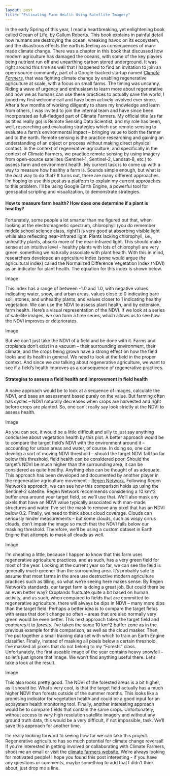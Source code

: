 ```yaml
---
layout: post
title: "Estimating Farm Health Using Satellite Imagery"
---
```


In the early Spring of this year, I read a heartbreaking, yet enlightening book called Ocean of Life, by Callum Roberts. This book explains in painful detail how humans are destroying the ocean, wreaking havoc on its ecosystem, and the disastrous effects the earth is feeling as consequences of man-made climate change. There was a chapter in this book that discussed how modern agriculture has damaged the oceans, with some of the key players being nutrient run off and unearthing carbon stored underground. It was right around this time as well that I happened to find an invitation to join an open-source community, part of a Google-backed startup named [*Climate Farmers*](https://www.climatefarmers.org), that was fighting climate change by enabling regenerative agriculture at scale, with a focus on small farms. The timing was uncanny. Riding a wave of urgency and enthusiasm to learn more about regenerative and how we as humans can use these practices to actually save the world, I joined my first welcome call and have been actively involved ever since. After a few months of working diligently to share my knowledge and learn from others, I was invited to join the internal team and have since been incorporated as full-fledged part of Climate Farmers. 
My official title (as far as titles really go) is Remote Sensing Data Scientist, and my role has been, well, researching and evaluating strategies which use remote sensing to evaluate a farm’s environmental impact – bringing value to both the farmer and to the earth. Remote sensing is the practice researching and gaining an understanding of an object or process without making direct physical contact. In the context of regenerative agriculture, and specifically in the context of Climate Farmers, we practice remote sensing by using imagery from open-source satellites (Sentinel-1, Sentinel-2, Landsat-8, etc.) to assess farm and environment health. My current task is to come up with a way to measure how healthy a farm is. Sounds simple enough, but what is the *best* way to do that? It turns out, there are many different approaches. I’m hoping to use this post as a platform to explain my current approaches to this problem. I’ll be using Google Earth Engine, a powerful tool for geospatial scripting and visualization, to demonstrate strategies.

#### How to measure farm health? How does one determine if a plant is healthy?
Fortunately, some people a lot smarter than me figured out that, when looking at the electromagnetic spectrum, chlorophyll (you *do* remember middle school science class, right?) is very good at absorbing visible light while also reflecting near-infrared light. Plants lacking chlorophyll, i.e., unhealthy plants, absorb more of the near-infrared light. This should make sense at an intuitive level - healthy plants with lots of chlorophyll are very green, something we naturally associate with plant health. With this in mind, researchers developed an agriculture index (some would argue *the* agricultural index) called the Normalized Difference Vegetation Index (NDVI) as an indicator for plant health. The equation for this index is shown below.

Image

This index has a range of between -1.0 and 1.0, with negative values indicating water, snow, and urban areas, values close to 0 indicating bare soil, stones, and unhealthy plants, and values closer to 1 indicating healthy vegetation. We can use the NDVI to assess plant health, and by extension, farm health. Here’s a visual representation of the NDVI. If we look at a series of satellite images, we can form a time series, which allows us to see how the NDVI improves or deteriorates. 

Image

But we can’t just take the NDVI of a field and be done with it. Farms and croplands don’t exist in a vacuum – their surrounding environment, their climate, and the crops being grown have a strong effect on how the field looks and its health in general. We need to look at the field in the proper context. And since we *are* talking about regenerative agriculture, we want to see if a field’s health improves as a consequence of regenerative practices.

#### Strategies to assess a field health and improvement in field health
A naive approach would be to look at a sequence of images, calculate the NDVI, and base an assessment based purely on the value. But farming often has cycles – NDVI naturally decreases when crops are harvested and right before crops are planted. So, one can’t really say look strictly at the NDVI to assess health. 

Image

As you can see, it would be a little difficult and silly to just say anything conclusive about vegetation health by this plot. A better approach would be to compare the target field’s NDVI with the environment around it – accounting for urban areas and water, of course. In doing so, one can develop a sort of moving NDVI threshold – should the target NDVI fall too far below this threshold, field health can be considered poor. Should the target’s NDVI be much higher than the surrounding area, it can be considered as quite healthy. Anything else can be thought of as adequate. This approach has been developed and documented by another player in the regenerative agriculture movement – [Regen Network.](https://www.regen.network/) Following Regen Network’s approach, we can see how this comparison holds up using the Sentinel-2 satellite. Regen Network recommends considering a 10 km^2 buffer area around your target field, so we’ll use that. We’ll also mask any pixels that have an NDVI value typically associated with man-made structures and water. I’ve set the mask to remove any pixel that has an NDVI below 0.2. Finally, we need to think about cloud coverage. Clouds can seriously hinder measurements – but some clouds, such as wispy cirrus clouds, don’t impair the image so much that the NDVI falls below our masking threshold. Therefore, we’ll be using a custom dataset in Earth Engine that attempts to mask all clouds as well.

Image

I’m cheating a little, because I happen to know that this farm uses regenerative agriculture practices, and as such, has a very green field for most of the year. Looking at the current year so far, we can see the field is generally *much* greener than the surrounding area. It’s probably safe to assume that most farms in the area use destructive modern agriculture practices such as tilling, so what we’re seeing here makes sense. By Regen Network’s standards, our target farm is doing a great job. But could there be an even better way? 
Croplands fluctuate quite a bit based on human activity, and as such, when compared to fields that are committed to regenerative agriculture, there will always be dips in NDVI – many more dips than the target field. Perhaps a better idea is to compare the target fields with areas that don’t change so often – areas that are also normally very green would be even better. This next approach takes the target field and compares it to *forests.* I’ve taken the same 10 km^2 buffer zone as in the previous example for this comparison, as well as the cloud masker. Then, I’ve put together a small training data set with which to train an Earth Engine classifier. Finally, instead of masking all pixels below a certain threshold, I’ve masked all pixels that do not belong to my “Forests” class. Unfortunately, the first useable image of the year contains heavy snowfall – so let’s just ignore that image. We won’t find anything useful there. Let’s take a look at the result.

Image

This also looks pretty good. The NDVI of the forested areas is a bit higher, as it should be. What’s very cool, is that the target field actually has a much higher NDVI than forests outside of the summer months. This looks like a promising indicator for vegetation health and could be a good input for an ecosystem health monitoring tool.
Finally, another interesting approach would be to compare fields that contain the same crops. Unfortunately, without access to *very* high resolution satellite imagery and without any ground truth data, this would be a very difficult, if not impossible, task. We’ll save this approach for another time.

I’m really looking forward to seeing how far we can take this project. Regenerative agriculture has so much potential for climate change reversal! If you’re interested in getting involved or collaborating with Climate Farmers, shoot me an email or visit the [climate farmers website.](https://www.climatefarmers.org) We’re always looking for motivated people! I hope you found this post interesting - if you have any questions or comments, maybe something to add that I didn’t think about, just drop me a line. 




